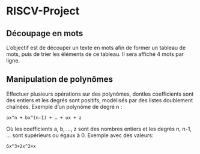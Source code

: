 # RISCV-Project

## Découpage en mots
L’objectif est de découper un texte en mots afin de former un tableau de mots, puis de trier les éléments de ce tableau. Il sera affiché 4 mots par ligne.

## Manipulation de polynômes
Effectuer plusieurs opérations sur des polynômes, dontles coefficients sont des entiers et les degrés sont positifs, modélisés par des listes doublement chaînées.
Exemple d’un polynôme de degré n :
```
ax^n + bx^(n-1) + … + ux + z
```
Où les coefficients a, b, …, z sont des nombres entiers et les degrés n, n-1, … sont supérieurs ou égaux à 0.
Exemple avec des valeurs:
```
6x^3+2x^2+x
```

